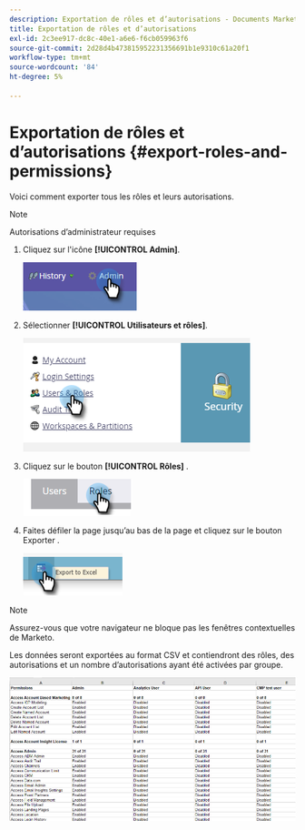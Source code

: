 ```yaml
---
description: Exportation de rôles et d’autorisations - Documents Marketo - Documentation du produit
title: Exportation de rôles et d’autorisations
exl-id: 2c3ee917-dc8c-40e1-a6e6-f6cb059963f6
source-git-commit: 2d28d4b473815952231356691b1e9310c61a20f1
workflow-type: tm+mt
source-wordcount: '84'
ht-degree: 5%

---
```


# Exportation de rôles et d’autorisations {#export-roles-and-permissions}

Voici comment exporter tous les rôles et leurs autorisations.

>[!NOTE]
>
>Autorisations d’administrateur requises

1. Cliquez sur l&#39;icône **[!UICONTROL Admin]**.

   ![](assets/export-roles-and-permissions-1.png)

1. Sélectionner **[!UICONTROL Utilisateurs et rôles]**.

   ![](assets/export-roles-and-permissions-2.png)

1. Cliquez sur le bouton **[!UICONTROL Rôles]** .

   ![](assets/export-roles-and-permissions-3.png)

1. Faites défiler la page jusqu’au bas de la page et cliquez sur le bouton Exporter .

   ![](assets/export-roles-and-permissions-4.png)

>[!NOTE]
>
>Assurez-vous que votre navigateur ne bloque pas les fenêtres contextuelles de Marketo.

Les données seront exportées au format CSV et contiendront des rôles, des autorisations et un nombre d’autorisations ayant été activées par groupe.

![](assets/export-roles-and-permissions-5.png)

